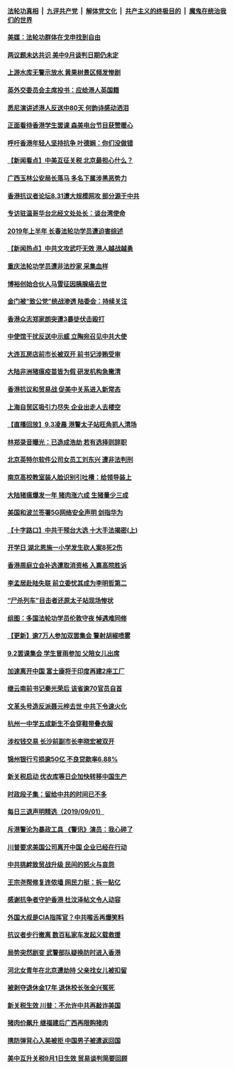 ####  [法轮功真相](../../../../basic/blob/master/README.md?t=09030300) &nbsp;|&nbsp; [九评共产党](../../../../9ping.md/blob/master/README.md?t=09030300) &nbsp;|&nbsp; [解体党文化](../../../../jtdwh.md/blob/master/README.md?t=09030300)  &nbsp;|&nbsp; [共产主义的终极目的](../../../../gczydzjmd.md/blob/master/README.md?t=09030300) &nbsp;|&nbsp; [魔鬼在统治我们的世界](../../../../mgztzwmdsj.md/blob/master/README.md?t=09030300) 

#### [美媒：法轮功群体在戈申找到自由](../pages/nsc413/n11495010.md?t=09030300) 

#### [两议题未达共识 美中9月谈判日期仍未定](../pages/nsc413/n11494942.md?t=09030300) 

#### [上游水库无警示放水 黄果树景区频发惨剧](../pages/nsc413/n11494648.md?t=09030300) 

#### [英外交委员会主席投书：应给港人英国籍](../pages/nsc413/n11494592.md?t=09030300) 

#### [悉尼演讲述港人反送中80天 何韵诗感动洒泪](../pages/nsc413/n11494503.md?t=09030300) 

#### [正面看待香港学生罢课 森美电台节目获赞暖心](../pages/nsc413/n11494791.md?t=09030300) 

#### [呼吁香港年轻人坚持抗争 叶德娴：你们没做错](../pages/nsc413/n11494199.md?t=09030300) 

#### [【新闻看点】中美互征关税 北京最担心什么？](../pages/nsc413/n11494577.md?t=09030300) 

#### [广西玉林公安局长落马 多名下属涉黑恶势力](../pages/nsc413/n11494521.md?t=09030300) 

#### [香港抗议者论坛8.31遭大规模网攻 部分源于中共](../pages/nsc413/n11494734.md?t=09030300) 

#### [专访驻温哥华台北经文处处长：谈台湾使命](../pages/nsc413/n11494606.md?t=09030300) 

#### [2019年上半年 长春法轮功学员遭迫害综述](../pages/nsc413/n11488590.md?t=09030300) 

#### [【新闻热点】中共文攻武吓无效 港人越战越勇](../pages/nsc413/n11494573.md?t=09030300) 

#### [重庆法轮功学员遭非法抄家 采集血样](../pages/nsc413/n11494616.md?t=09030300) 

#### [博裕创始合伙人马雪征因胰腺癌去世](../pages/nsc413/n11494350.md?t=09030300) 

#### [金门被“致公党”统战渗透 陆委会：持续关注](../pages/nsc413/n11493948.md?t=09030300) 

#### [香港众志郑家朗突遭3暴徒伏击殴打](../pages/nsc413/n11494440.md?t=09030300) 

#### [中使馆干扰反送中示威 立陶宛召见中共大使](../pages/nsc413/n11494482.md?t=09030300) 

#### [大连瓦房店前市长被双开 前书记涉贿受审](../pages/nsc413/n11494492.md?t=09030300) 

#### [大陆非洲猪瘟疫苗皆为假 研发机构急撇清](../pages/nsc413/n11494278.md?t=09030300) 

#### [香港抗议和贸易战 促美中关系进入新常态](../pages/nsc413/n11494180.md?t=09030300) 

#### [上海自贸区吸引力尽失 企业出走人去楼空](../pages/nsc413/n11494304.md?t=09030300) 

#### [【直播回放】9.3凌晨 港警太子站旺角抓人清场](../pages/nsc413/n11494379.md?t=09030300) 

#### [林郑录音曝光：已造成浩劫 若有选择则辞职](../pages/nsc413/n11494272.md?t=09030300) 

#### [北京英特尔软件公司女员工刘东兴 遭非法判刑](../pages/nsc413/n11494145.md?t=09030300) 

#### [南京高校教室装人脸识别引吐槽：给领导装上](../pages/nsc413/n11494136.md?t=09030300) 

#### [大陆猪瘟爆发一年 猪肉涨六成 生猪量少三成](../pages/nsc413/n11494060.md?t=09030300) 

#### [美国和波兰签署5G网络安全声明 剑指华为](../pages/nsc413/n11494094.md?t=09030300) 

#### [【十字路口】中共干预台大选 十大手法揭密(上)](../pages/nsc413/n11489627.md?t=09030300) 

#### [开学日 湖北恩施一小学发生砍人案8死2伤](../pages/nsc413/n11493170.md?t=09030300) 

#### [香港周庭立会补选遭取消资格 入禀高院胜诉](../pages/nsc413/n11493925.md?t=09030300) 

#### [李孟居赴陆失联 前立委忧其成为李明哲第二](../pages/nsc413/n11493271.md?t=09030300) 


#### [“尸杀列车”目击者还原太子站现场惨状](../pages/nsc413/n11493797.md?t=09030300) 

#### [组图：多国法轮功学员伦敦守夜 悼遇难同修](../pages/nsc413/n11492546.md?t=09030300) 

#### [【更新】逾7万人参加双罢集会 警射胡椒喷雾](../pages/nsc413/n11492670.md?t=09030300) 

#### [9.2罢课集会 学生冒雨参加 父陪女儿出席](../pages/nsc413/n11493323.md?t=09030300) 

#### [加速离开中国 富士康将于印度再建2座工厂](../pages/nsc413/n11493087.md?t=09030300) 

#### [继云南前书记秦光荣后 该省逾70官员自首](../pages/nsc413/n11493402.md?t=09030300) 

#### [文革头号造反派聂元梓去世 中共下令速火化](../pages/nsc413/n11493114.md?t=09030300) 

#### [杭州一中学五成新生不会穿鞋带叠衣服](../pages/nsc413/n11493174.md?t=09030300) 

#### [涉权钱交易 长沙前副市长李晓宏被双开](../pages/nsc413/n11492971.md?t=09030300) 

#### [锦州银行亏损逾50亿 不良贷款率6.88%](../pages/nsc413/n11492868.md?t=09030300) 

#### [新关税启动 优衣库等日企加快转移中国生产](../pages/nsc413/n11492817.md?t=09030300) 

#### [时政段子集：留给中共的时间已不多](../pages/nsc413/n11492620.md?t=09030300) 

#### [每日三退声明精选（2019/09/01）](../pages/nsc413/n11492770.md?t=09030300) 

#### [斥港警沦为暴政工具 《警讯》演员：我心碎了](../pages/nsc413/n11492398.md?t=09030300) 

#### [川普要求美国公司离开中国 企业已经在行动](../pages/nsc413/n11492487.md?t=09030300) 

#### [中共挑衅致贸战升级 民间的怒火与哀怨](../pages/nsc413/n11486841.md?t=09030300) 

#### [王宗尧帮修复连侬墙 网民力挺：拆一贴亿](../pages/nsc413/n11492119.md?t=09030300) 

#### [感谢抗争者守护香港 杜汶泽帖文令人动容](../pages/nsc413/n11492347.md?t=09030300) 

#### [外国大叔是CIA指挥官？中共喉舌再爆笑料](../pages/nsc413/n11492385.md?t=09030300) 

#### [抗议者步行撤离 数百私家车发起义载救援](../pages/nsc413/n11492305.md?t=09030300) 

#### [局势突然剧变 武警部队疑换防时进入香港](../pages/nsc413/n11492272.md?t=09030300) 

#### [河北女青年在北京遭劫持 父亲找女儿被扣留](../pages/nsc413/n11488447.md?t=09030300) 

#### [被剥夺退休金17年 退休校长张全兴冤死](../pages/nsc413/n11491954.md?t=09030300) 

#### [新关税生效 川普：不允许中共再敲诈美国](../pages/nsc413/n11492184.md?t=09030300) 

#### [猪肉价飙升 继福建后广西再限购猪肉](../pages/nsc413/n11492008.md?t=09030300) 

#### [携防弹背心入美被拒 中国男子被遣返回国](../pages/nsc413/n11492038.md?t=09030300) 

#### [美中互升关税9月1日生效 贸易谈判简要回顾](../pages/nsc413/n11491695.md?t=09030300) 

